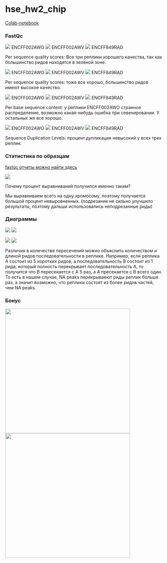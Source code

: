 # hse_hw2_chip

[Colab-notebook](https://colab.research.google.com/drive/1Ycsdk3-0EGhef3GgxZkByKvkMArD8lne?usp=sharing)

### FastQc
<img src=https://github.com/adriadar/hse_hw2_chip/blob/main/img/awo1.png> 
ENCFF002AWO
<img src=https://github.com/adriadar/hse_hw2_chip/blob/main/img/awv1.png> 
ENCFF002AWV
<img src=https://github.com/adriadar/hse_hw2_chip/blob/main/img/rad1.png> 
ENCFF849RAD

Per sequence quality scores: Все три реплики хорошего качества, так как большинство ридов находятся в зеленой зоне.

<img src=https://github.com/adriadar/hse_hw2_chip/blob/main/img/awo2.png> 
ENCFF002AWO
<img src=https://github.com/adriadar/hse_hw2_chip/blob/main/img/awv2.png> 
ENCFF002AWV
<img src=https://github.com/adriadar/hse_hw2_chip/blob/main/img/rad2.png> 
ENCFF849RAD

Per sequence quality scores: тоже все хорошо, большинство ридов имеют высокое качество.

<img src=https://github.com/adriadar/hse_hw2_chip/blob/main/img/awo3.png>
ENCFF002AWO
<img src=https://github.com/adriadar/hse_hw2_chip/blob/main/img/awv3.png>
ENCFF002AWV
<img src=https://github.com/adriadar/hse_hw2_chip/blob/main/img/rad3.png>
ENCFF849RAD

Per base sequence content: у реплики ENCFF002AWO странное распределение, возможно какая-нибудь ошибка при севенировании. У остальных же все хорошо.

<img src=https://github.com/adriadar/hse_hw2_chip/blob/main/img/awo4.png> 
ENCFF002AWO
<img src=https://github.com/adriadar/hse_hw2_chip/blob/main/img/awv4.png> 
ENCFF002AWV
<img src=https://github.com/adriadar/hse_hw2_chip/blob/main/img/rad4.png> 
ENCFF849RAD

Sequence Duplication Levels: процент дупликации невысокий у всех трех реплик.

### Статистика по образцам
[fastqc отчеты можно найти здесь](https://github.com/adriadar/hse_hw2_chip/tree/main/fastqc)

![](https://github.com/adriadar/hse_hw2_chip/blob/main/img/table.png)

Почему процент выравниваний получился именно таким?

Мы выравниваем всего на одну хромосому, поэтому получается большой процент невыровненных. (подрезание не сильно улучшило результаты, поэтому дальши использовались неподрезанные риды)
### Диаграммы

<img src=https://github.com/adriadar/hse_hw2_chip/blob/main/img/Intervene_venn1-1.png>
<img src=https://github.com/adriadar/hse_hw2_chip/blob/main/img/Intervene_venn2-1.png>

![](https://github.com/adriadar/hse_hw2_chip/blob/main/img/Intervene_venn3-1.png)
![](https://github.com/adriadar/hse_hw2_chip/blob/main/img/Intervene_venn4-1.png)

Различия в количестве пересечений можно объяснить количеством и длиной ридов последовательности в реплике. Например, если реплика A состоит из 5 коротких ридов, а последовательность B состоит из 1 рида, который полность перекрывает последовательность A, то получится что B пересекается с A 5 раз, а А пресекается с B всего один. То есть в нашем случае, NA peaks перекрываеют риды реплик больше раз, а значит возможно, что реплики состоят из более ридов частей, чем NA peaks.


### Бонус

<img src=https://github.com/adriadar/hse_hw2_chip/blob/main/img/result_fxu.png width="400"> <img src=https://github.com/adriadar/hse_hw2_chip/blob/main/img/result_qcm.png width="400">
